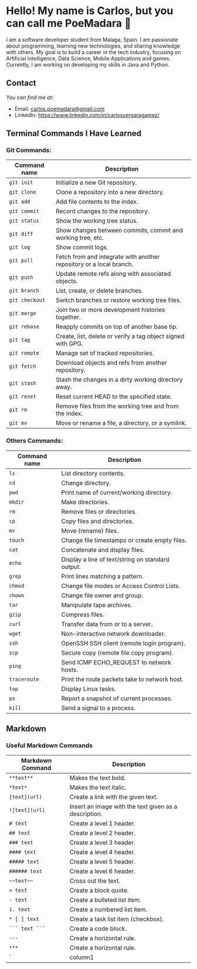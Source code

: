 # Hello! My name is Carlos, but you can call me PoeMadara 👋
I am a software developer student from Malaga, Spain. I am passionate about programming, learning new technologies, and sharing knowledge with others. My goal is to build a career in the tech industry, focusing on Artificial Intelligence, Data Science, Mobile Applications and games. Currently, I am working on developing my skills in Java and Python.

## Contact

*You can find me at:*

- Email: carlos.poemadara@gmail.com
- LinkedIn: https://www.linkedin.com/in/carlosvergaragamez/
  

## Terminal Commands I Have Learned

### Git Commands:

| Command name      | Description |
|-------------------|-------------|
| `git init`        | Initialize a new Git repository. |
| `git clone`       | Clone a repository into a new directory. |
| `git add`         | Add file contents to the index. |
| `git commit`      | Record changes to the repository. |
| `git status`      | Show the working tree status. |
| `git diff`        | Show changes between commits, commit and working tree, etc. |
| `git log`         | Show commit logs. |
| `git pull`        | Fetch from and integrate with another repository or a local branch. |
| `git push`        | Update remote refs along with associated objects. |
| `git branch`      | List, create, or delete branches. |
| `git checkout`    | Switch branches or restore working tree files. |
| `git merge`       | Join two or more development histories together. |
| `git rebase`      | Reapply commits on top of another base tip. |
| `git tag`         | Create, list, delete or verify a tag object signed with GPG. |
| `git remote`      | Manage set of tracked repositories. |
| `git fetch`       | Download objects and refs from another repository. |
| `git stash`       | Stash the changes in a dirty working directory away. |
| `git reset`       | Reset current HEAD to the specified state. |
| `git rm`          | Remove files from the working tree and from the index. |
| `git mv`          | Move or rename a file, a directory, or a symlink. |

### Others Commands:

| Command name | Description |
|--------------|-------------|
| `ls`         | List directory contents. |
| `cd`         | Change directory. |
| `pwd`        | Print name of current/working directory. |
| `mkdir`      | Make directories. |
| `rm`         | Remove files or directories. |
| `cp`         | Copy files and directories. |
| `mv`         | Move (rename) files. |
| `touch`      | Change file timestamps or create empty files. |
| `cat`        | Concatenate and display files. |
| `echo`       | Display a line of text/string on standard output. |
| `grep`       | Print lines matching a pattern. |
| `chmod`      | Change file modes or Access Control Lists. |
| `chown`      | Change file owner and group. |
| `tar`        | Manipulate tape archives. |
| `gzip`       | Compress files. |
| `curl`       | Transfer data from or to a server. |
| `wget`       | Non-interactive network downloader. |
| `ssh`        | OpenSSH SSH client (remote login program). |
| `scp`        | Secure copy (remote file copy program). |
| `ping`       | Send ICMP ECHO_REQUEST to network hosts. |
| `traceroute` | Print the route packets take to network host. |
| `top`        | Display Linux tasks. |
| `ps`         | Report a snapshot of current processes. |
| `kill`       | Send a signal to a process. |


## Markdown
### Useful Markdown Commands

| Markdown Command | Description |
|---|---|
| `**text**` | Makes the text bold. |
| `*text*` | Makes the text italic. |
| `[text](url)` | Create a link with the given text. |
| `![text](url)` | Insert an image with the text given as a description. |
| `# text` | Create a level 1 header. |
| `## text` | Create a level 2 header. |
| `### text` | Create a level 3 header. |
| `#### text` | Create a level 4 header. |
| `##### text` | Create a level 5 header. |
| `###### text` | Create a level 6 header. |
| `~~text~~` | Cross out the text. |
| `> text` | Create a block quote. |
| `- text` | Create a bulleted list item. |
| `1. text` | Create a numbered list item. |
| `* [ ] text` | Create a task list item (checkbox). |
| ` ``` text ``` ` | Create a code block. |
| `---` | Create a horizontal rule. |
| `***` | Create a horizontal rule. |
| `| column1 | column2 |` | Create a table. |

